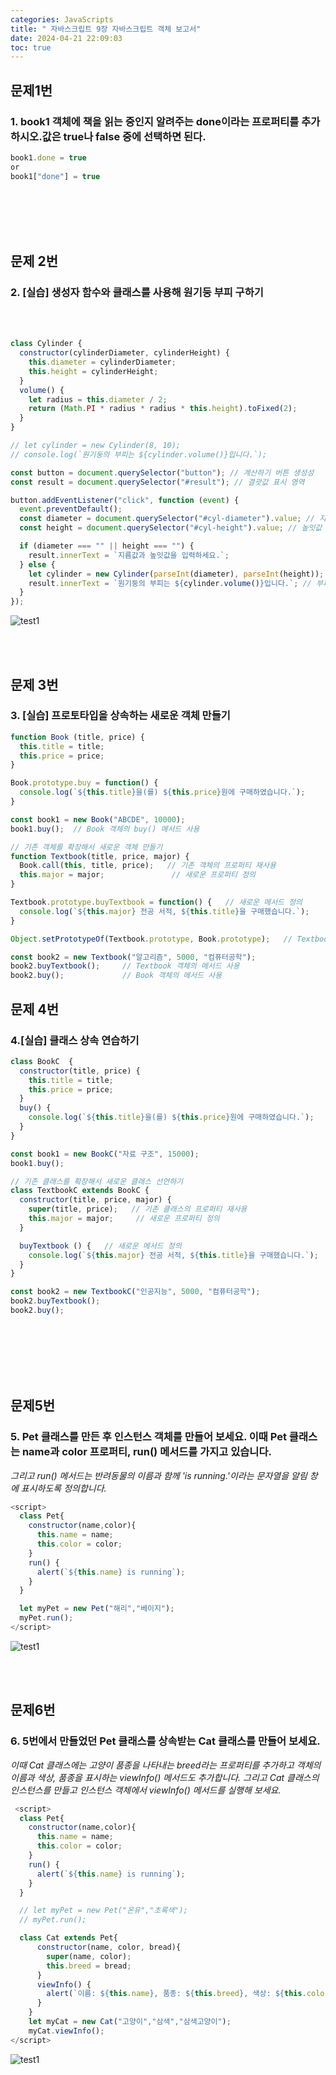 ```yaml
---
categories: JavaScripts
title: " 자바스크립트 9장 자바스크립트 객체 보고서"
date: 2024-04-21 22:09:03
toc: true
---
```


## 문제1번

### 1. book1 객체에 책을 읽는 중인지 알려주는 done이라는 프로퍼티를 추가하시오.값은 true나 false 중에 선택하면 된다.

```js
book1.done = true
or
book1["done"] = true
```

<br>
<br>
<br>
<br>

## 문제 2번

### 2. [실습] 생성자 함수와 클래스를 사용해 원기둥 부피 구하기
<br>
<br>

```js
class Cylinder {
  constructor(cylinderDiameter, cylinderHeight) {
    this.diameter = cylinderDiameter;
    this.height = cylinderHeight;
  }
  volume() {
    let radius = this.diameter / 2;
    return (Math.PI * radius * radius * this.height).toFixed(2); 
  }
}

// let cylinder = new Cylinder(8, 10);   
// console.log(`원기둥의 부피는 ${cylinder.volume()}입니다.`);   

const button = document.querySelector("button"); // 계산하기 버튼 생성성
const result = document.querySelector("#result"); // 결괏값 표시 영역

button.addEventListener("click", function (event) {
  event.preventDefault();
  const diameter = document.querySelector("#cyl-diameter").value; // 지름값
  const height = document.querySelector("#cyl-height").value; // 높잇값

  if (diameter === "" || height === "") {
    result.innerText = `지름값과 높잇값을 입력하세요.`;
  } else {
    let cylinder = new Cylinder(parseInt(diameter), parseInt(height)); // 인스턴스 생성
    result.innerText = `원기둥의 부피는 ${cylinder.volume()}입니다.`; // 부피 계산해서 result 영역에 표시
  }
});
```
![test1](https://github.com/leejieun9/leejieun9.github.io/blob/master/docs/assets/images/9-1.PNG?raw=true)

<br>
<br>

## 문제 3번

### 3. [실습] 프로토타입을 상속하는 새로운 객체 만들기


```js
function Book (title, price) {
  this.title = title;
  this.price = price;
}

Book.prototype.buy = function() {
  console.log(`${this.title}을(를) ${this.price}원에 구매하였습니다.`);  
}

const book1 = new Book("ABCDE", 10000);   
book1.buy();  // Book 객체의 buy() 메서드 사용

// 기존 객체를 확장해서 새로운 객체 만들기
function Textbook(title, price, major) {
  Book.call(this, title, price);   // 기존 객체의 프로퍼티 재사용
  this.major = major;               // 새로운 프로퍼티 정의
}

Textbook.prototype.buyTextbook = function() {   // 새로운 메서드 정의
  console.log(`${this.major} 전공 서적, ${this.title}을 구매했습니다.`);
}

Object.setPrototypeOf(Textbook.prototype, Book.prototype);   // Textbook 프로토타입을 Book 프로토타입으로 연결

const book2 = new Textbook("알고리즘", 5000, "컴퓨터공학");
book2.buyTextbook();     // Textbook 객체의 메서드 사용
book2.buy();             // Book 객체의 메서드 사용

```
## 문제 4번

### 4.[실습] 클래스 상속 연습하기

```js
class BookC  {
  constructor(title, price) {
    this.title = title;
    this.price = price; 
  }
  buy() {
    console.log(`${this.title}을(를) ${this.price}원에 구매하였습니다.`);  
  }
}

const book1 = new BookC("자료 구조", 15000);
book1.buy();

// 기존 클래스를 확장해서 새로운 클래스 선언하기
class TextbookC extends BookC {
  constructor(title, price, major) {
    super(title, price);   // 기존 클래스의 프로퍼티 재사용
    this.major = major;     // 새로운 프로퍼티 정의
  }

  buyTextbook () {   // 새로운 메서드 정의
    console.log(`${this.major} 전공 서적, ${this.title}을 구매했습니다.`);
  }
}

const book2 = new TextbookC("인공지능", 5000, "컴퓨터공학");
book2.buyTextbook();
book2.buy();
```

<br>
<br>
<br>
<br>
<br>

## 문제5번

### 5. Pet 클래스를 만든 후 인스턴스 객체를 만들어 보세요. 이때 Pet 클래스는 name과 color 프로퍼티, run() 메서드를 가지고 있습니다.
*그리고 run() 메서드는 반려동물의 이름과 함께 'is running.'이라는 문자열을 알림 창에 표시하도록 정의합니다.*
```js
<script>
  class Pet{
    constructor(name,color){
      this.name = name;
      this.color = color;
    }
    run() {
      alert(`${this.name} is running`);
    }
  }

  let myPet = new Pet("해리","베이지");
  myPet.run();
</script>
```
![test1](https://github.com/leejieun9/leejieun9.github.io/blob/master/docs/assets/images/9-2.PNG?raw=true)

<br>
<br>

## 문제6번

### 6. 5번에서 만들었던 Pet 클래스를 상속받는 Cat 클래스를 만들어 보세요.
*이때 Cat 클래스에는 고양이 품종을 나타내는 breed라는 프로퍼티를 추가하고 객체의 이름과 색상, 품종을 표시하는 viewInfo() 메서드도 추가합니다.*
*그리고 Cat 클래스의 인스턴스를 만들고 인스턴스 객체에서 viewInfo() 메서드를 실행해 보세요.*

```js
 <script>
  class Pet{
    constructor(name,color){
      this.name = name;
      this.color = color;
    }
    run() {
      alert(`${this.name} is running`);
    }
  }

  // let myPet = new Pet("온유","초록색");
  // myPet.run();

  class Cat extends Pet{
      constructor(name, color, bread){
        super(name, color);
        this.breed = bread;
      }
      viewInfo() {
        alert(`이름: ${this.name}, 품종: ${this.breed}, 색상: ${this.color}`);
      }
    }
    let myCat = new Cat("고양이","삼색","삼색고양이");
    myCat.viewInfo();
</script>
```
![test1](https://github.com/leejieun9/leejieun9.github.io/blob/master/docs/assets/images/9-3.PNG?raw=true)
